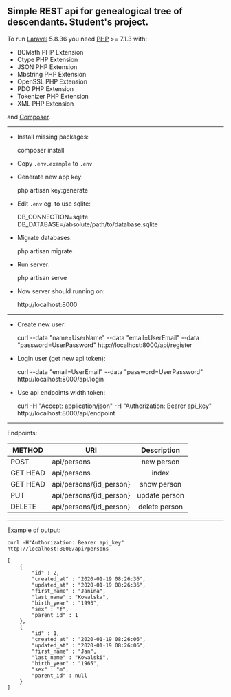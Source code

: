Simple REST api for genealogical tree of descendants. Student's project.
---

To run [Laravel](https://laravel.com/docs/5.8) 5.8.36 you need [PHP](https://www.php.net/manual/en/install.php) >= 7.1.3 with:
- BCMath PHP Extension
- Ctype PHP Extension
- JSON PHP Extension
- Mbstring PHP Extension
- OpenSSL PHP Extension
- PDO PHP Extension
- Tokenizer PHP Extension
- XML PHP Extension

and [Composer](https://getcomposer.org/).

---

- Install missing packages:

	composer install

- Copy `.env.example` to `.env`

- Generate new app key:
	
	php artisan key:generate

- Edit `.env` eg. to use sqlite:

	DB_CONNECTION=sqlite
	DB_DATABASE=/absolute/path/to/database.sqlite

- Migrate databases:
	
	php artisan migrate

- Run server:
	
	php artisan serve

- Now server should running on:
	
	http://localhost:8000

---

- Create new user:
	
	curl --data "name=UserName" --data "email=UserEmail" --data "password=UserPassword" http://localhost:8000/api/register

- Login user (get new api token):
	
	curl --data "email=UserEmail" --data "password=UserPassword" http://localhost:8000/api/login

- Use api endpoints width token:
	
	curl -H "Accept: application/json" -H "Authorization: Bearer api_key"  http://localhost:8000/api/endpoint
---
Endpoints:

| METHOD   | URI | Description |
|----------|-------------------------|:----------:|
| POST     | api/persons | new person |
| GET HEAD | api/persons | index |
| GET HEAD | api/persons/{id_person} | show person |
| PUT      | api/persons/{id_person} | update person |
| DELETE   | api/persons/{id_person} | delete person |

---
Example of output:
	
	curl -H"Authorization: Bearer api_key" http://localhost:8000/api/persons

	[
		{
			"id" : 2,
			"created_at" : "2020-01-19 08:26:36",
			"updated_at" : "2020-01-19 08:26:36",
			"first_name" : "Janina",
			"last_name" : "Kowalska",
			"birth_year" : "1993",
			"sex" : "f",
			"parent_id" : 1
		},
		{
			"id" : 1,
			"created_at" : "2020-01-19 08:26:06",
			"updated_at" : "2020-01-19 08:26:06",
			"first_name" : "Jan",
			"last_name" : "Kowalski",
			"birth_year" : "1965",
			"sex" : "m",
			"parent_id" : null
		}
	]
